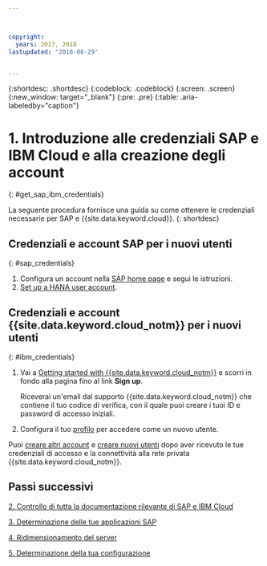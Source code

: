 ```yaml
---



copyright:
  years: 2017, 2018
lastupdated: "2018-08-29"


---
```


{:shortdesc: .shortdesc}
{:codeblock: .codeblock}
{:screen: .screen}
{:new_window: target="_blank"}
{:pre: .pre}
{:table: .aria-labeledby="caption"}


# 1. Introduzione alle credenziali SAP e IBM Cloud e alla creazione degli account
{: #get_sap_ibm_credentials}

La seguente procedura fornisce una guida su come ottenere le credenziali necessarie per SAP e {{site.data.keyword.cloud}}.
{: shortdesc}

## Credenziali e account SAP per i nuovi utenti
{: #sap_credentials}

1. Configura un account nella [SAP home page](https://www.sap.com/) e segui le istruzioni.
2. [Set up a HANA user account](https://www.sap.com/developer/tutorials/hcpps-hana-create-user.html).

## Credenziali e account {{site.data.keyword.cloud_notm}} per i nuovi utenti
{: #ibm_credentials}

1. Vai a [Getting started with {{site.data.keyword.cloud_notm}}](https://www.ibm.com/cloud/get-started) e scorri in fondo alla pagina fino al link **Sign up**.

   Riceverai un'email dal supporto {{site.data.keyword.cloud_notm}} che contiene il tuo codice di verifica, con il quale puoi creare i tuoi ID e password di accesso iniziali.
   
2. Configura il tuo [profilo](https://console.bluemix.net/docs/admin/profile.html#usersettings) per accedere come un nuovo utente.

Puoi [creare altri account](https://console.bluemix.net/docs/customer-portal/getting-started.html#getting-started) e [creare nuovi utenti](https://console.bluemix.net/docs/customer-portal/getting-started.html#users-permissions) dopo aver ricevuto le tue credenziali di accesso e la connettività alla rete privata {{site.data.keyword.cloud_notm}}. 

## Passi successivi

  [2. Controllo di tutta la documentazione rilevante di SAP e IBM Cloud](/docs/infrastructure/sap-hana/hana-review-doc.html)
  
  [3. Determinazione delle tue applicazioni SAP](/docs/infrastructure/sap-hana/hana-determine-apps.html)
  
  [4. Ridimensionamento del server](/docs/infrastructure/sap-hana/hana-size-server.html)
  
  [5. Determinazione della tua configurazione](/docs/infrastructure/sap-hana/hana-determine-configuration.html)

